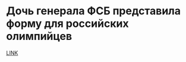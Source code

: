 # Дочь генерала ФСБ представила форму для российских олимпийцев



[LINK](https://varlamov.ru/2466285.html)
